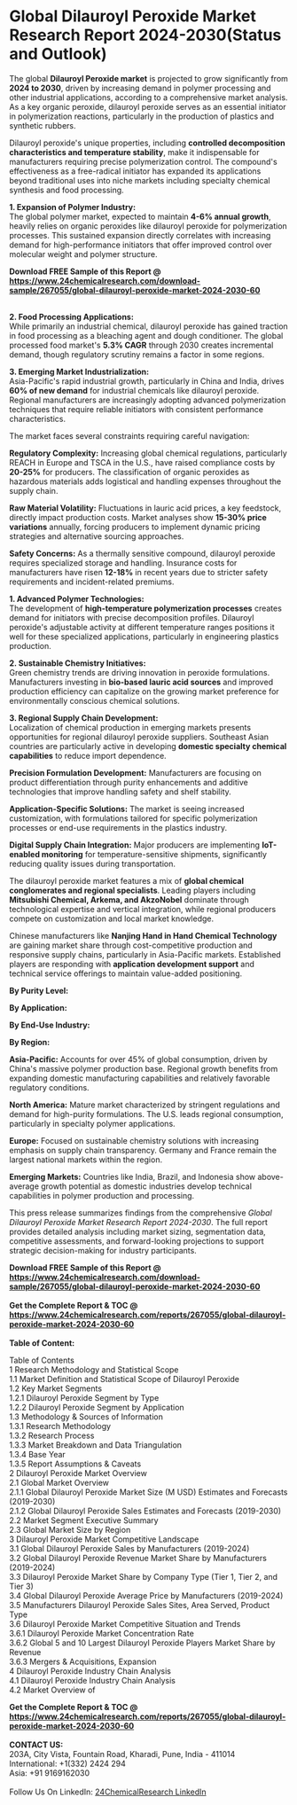 <h1>Global Dilauroyl Peroxide Market Research Report 2024-2030(Status and Outlook)</h1><p>The global <strong>Dilauroyl Peroxide market</strong> is projected to grow significantly from <strong>2024 to 2030</strong>, driven by increasing demand in polymer processing and other industrial applications, according to a comprehensive market analysis. As a key organic peroxide, dilauroyl peroxide serves as an essential initiator in polymerization reactions, particularly in the production of plastics and synthetic rubbers.</p><p>Dilauroyl peroxide's unique properties, including <strong>controlled decomposition characteristics and temperature stability</strong>, make it indispensable for manufacturers requiring precise polymerization control. The compound's effectiveness as a free-radical initiator has expanded its applications beyond traditional uses into niche markets including specialty chemical synthesis and food processing.</p><p><strong>1. Expansion of Polymer Industry:</strong><br>
The global polymer market, expected to maintain <strong>4-6% annual growth</strong>, heavily relies on organic peroxides like dilauroyl peroxide for polymerization processes. This sustained expansion directly correlates with increasing demand for high-performance initiators that offer improved control over molecular weight and polymer structure.</p><div><b>Download FREE Sample of this Report @ 
            <a href="https://www.24chemicalresearch.com/download-sample/267055/global-dilauroyl-peroxide-market-2024-2030-60">
            https://www.24chemicalresearch.com/download-sample/267055/global-dilauroyl-peroxide-market-2024-2030-60</a></b></div><br><p><strong>2. Food Processing Applications:</strong><br>
While primarily an industrial chemical, dilauroyl peroxide has gained traction in food processing as a bleaching agent and dough conditioner. The global processed food market's <strong>5.3% CAGR</strong> through 2030 creates incremental demand, though regulatory scrutiny remains a factor in some regions.</p><p><strong>3. Emerging Market Industrialization:</strong><br>
Asia-Pacific's rapid industrial growth, particularly in China and India, drives <strong>60% of new demand</strong> for industrial chemicals like dilauroyl peroxide. Regional manufacturers are increasingly adopting advanced polymerization techniques that require reliable initiators with consistent performance characteristics.</p><p>The market faces several constraints requiring careful navigation:</p><p><strong>Regulatory Complexity:</strong> Increasing global chemical regulations, particularly REACH in Europe and TSCA in the U.S., have raised compliance costs by <strong>20-25%</strong> for producers. The classification of organic peroxides as hazardous materials adds logistical and handling expenses throughout the supply chain.</p><p><strong>Raw Material Volatility:</strong> Fluctuations in lauric acid prices, a key feedstock, directly impact production costs. Market analyses show <strong>15-30% price variations</strong> annually, forcing producers to implement dynamic pricing strategies and alternative sourcing approaches.</p><p><strong>Safety Concerns:</strong> As a thermally sensitive compound, dilauroyl peroxide requires specialized storage and handling. Insurance costs for manufacturers have risen <strong>12-18%</strong> in recent years due to stricter safety requirements and incident-related premiums.</p><p><strong>1. Advanced Polymer Technologies:</strong><br>
The development of <strong>high-temperature polymerization processes</strong> creates demand for initiators with precise decomposition profiles. Dilauroyl peroxide's adjustable activity at different temperature ranges positions it well for these specialized applications, particularly in engineering plastics production.</p><p><strong>2. Sustainable Chemistry Initiatives:</strong><br>
Green chemistry trends are driving innovation in peroxide formulations. Manufacturers investing in <strong>bio-based lauric acid sources</strong> and improved production efficiency can capitalize on the growing market preference for environmentally conscious chemical solutions.</p><p><strong>3. Regional Supply Chain Development:</strong><br>
Localization of chemical production in emerging markets presents opportunities for regional dilauroyl peroxide suppliers. Southeast Asian countries are particularly active in developing <strong>domestic specialty chemical capabilities</strong> to reduce import dependence.</p><p><strong>Precision Formulation Development:</strong> Manufacturers are focusing on product differentiation through purity enhancements and additive technologies that improve handling safety and shelf stability.</p><p><strong>Application-Specific Solutions:</strong> The market is seeing increased customization, with formulations tailored for specific polymerization processes or end-use requirements in the plastics industry.</p><p><strong>Digital Supply Chain Integration:</strong> Major producers are implementing <strong>IoT-enabled monitoring</strong> for temperature-sensitive shipments, significantly reducing quality issues during transportation.</p><p>The dilauroyl peroxide market features a mix of <strong>global chemical conglomerates and regional specialists</strong>. Leading players including <strong>Mitsubishi Chemical, Arkema, and AkzoNobel</strong> dominate through technological expertise and vertical integration, while regional producers compete on customization and local market knowledge.</p><p>Chinese manufacturers like <strong>Nanjing Hand in Hand Chemical Technology</strong> are gaining market share through cost-competitive production and responsive supply chains, particularly in Asia-Pacific markets. Established players are responding with <strong>application development support</strong> and technical service offerings to maintain value-added positioning.</p><p><strong>By Purity Level:</strong></p><p><strong>By Application:</strong></p><p><strong>By End-Use Industry:</strong></p><p><strong>By Region:</strong></p><p><strong>Asia-Pacific:</strong> Accounts for over 45% of global consumption, driven by China's massive polymer production base. Regional growth benefits from expanding domestic manufacturing capabilities and relatively favorable regulatory conditions.</p><p><strong>North America:</strong> Mature market characterized by stringent regulations and demand for high-purity formulations. The U.S. leads regional consumption, particularly in specialty polymer applications.</p><p><strong>Europe:</strong> Focused on sustainable chemistry solutions with increasing emphasis on supply chain transparency. Germany and France remain the largest national markets within the region.</p><p><strong>Emerging Markets:</strong> Countries like India, Brazil, and Indonesia show above-average growth potential as domestic industries develop technical capabilities in polymer production and processing.</p><p>This press release summarizes findings from the comprehensive <em>Global Dilauroyl Peroxide Market Research Report 2024-2030</em>. The full report provides detailed analysis including market sizing, segmentation data, competitive assessments, and forward-looking projections to support strategic decision-making for industry participants.</p><div><b>Download FREE Sample of this Report @ 
            <a href="https://www.24chemicalresearch.com/download-sample/267055/global-dilauroyl-peroxide-market-2024-2030-60">
            https://www.24chemicalresearch.com/download-sample/267055/global-dilauroyl-peroxide-market-2024-2030-60</a></b></div><br><div><b>Get the Complete Report & TOC @ 
            <a href="https://www.24chemicalresearch.com/reports/267055/global-dilauroyl-peroxide-market-2024-2030-60">
            https://www.24chemicalresearch.com/reports/267055/global-dilauroyl-peroxide-market-2024-2030-60</a></b></div><br>
            <b>Table of Content:</b><p>Table of Contents<br />
1 Research Methodology and Statistical Scope<br />
1.1 Market Definition and Statistical Scope of Dilauroyl Peroxide<br />
1.2 Key Market Segments<br />
1.2.1 Dilauroyl Peroxide Segment by Type<br />
1.2.2 Dilauroyl Peroxide Segment by Application<br />
1.3 Methodology & Sources of Information<br />
1.3.1 Research Methodology<br />
1.3.2 Research Process<br />
1.3.3 Market Breakdown and Data Triangulation<br />
1.3.4 Base Year<br />
1.3.5 Report Assumptions & Caveats<br />
2 Dilauroyl Peroxide Market Overview<br />
2.1 Global Market Overview<br />
2.1.1 Global Dilauroyl Peroxide Market Size (M USD) Estimates and Forecasts (2019-2030)<br />
2.1.2 Global Dilauroyl Peroxide Sales Estimates and Forecasts (2019-2030)<br />
2.2 Market Segment Executive Summary<br />
2.3 Global Market Size by Region<br />
3 Dilauroyl Peroxide Market Competitive Landscape<br />
3.1 Global Dilauroyl Peroxide Sales by Manufacturers (2019-2024)<br />
3.2 Global Dilauroyl Peroxide Revenue Market Share by Manufacturers (2019-2024)<br />
3.3 Dilauroyl Peroxide Market Share by Company Type (Tier 1, Tier 2, and Tier 3)<br />
3.4 Global Dilauroyl Peroxide Average Price by Manufacturers (2019-2024)<br />
3.5 Manufacturers Dilauroyl Peroxide Sales Sites, Area Served, Product Type<br />
3.6 Dilauroyl Peroxide Market Competitive Situation and Trends<br />
3.6.1 Dilauroyl Peroxide Market Concentration Rate<br />
3.6.2 Global 5 and 10 Largest Dilauroyl Peroxide Players Market Share by Revenue<br />
3.6.3 Mergers & Acquisitions, Expansion<br />
4 Dilauroyl Peroxide Industry Chain Analysis<br />
4.1 Dilauroyl Peroxide Industry Chain Analysis<br />
4.2 Market Overview of</p><div><b>Get the Complete Report & TOC @ 
            <a href="https://www.24chemicalresearch.com/reports/267055/global-dilauroyl-peroxide-market-2024-2030-60">
            https://www.24chemicalresearch.com/reports/267055/global-dilauroyl-peroxide-market-2024-2030-60</a></b></div><br><b>CONTACT US:</b><br>
            203A, City Vista, Fountain Road, Kharadi, Pune, India - 411014<br>
            International: +1(332) 2424 294<br>
            Asia: +91 9169162030 <br><br>
            Follow Us On LinkedIn: <a href="https://www.linkedin.com/company/24chemicalresearch/">24ChemicalResearch LinkedIn</a>